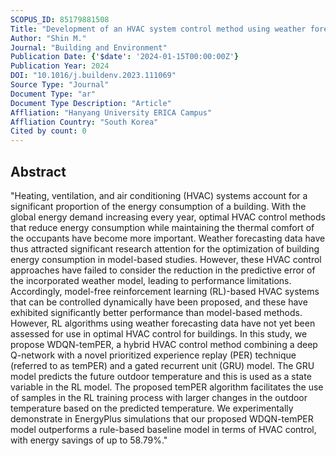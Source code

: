 ```yaml
---
SCOPUS_ID: 85179881508
Title: "Development of an HVAC system control method using weather forecasting data with deep reinforcement learning algorithms"
Author: "Shin M."
Journal: "Building and Environment"
Publication Date: {'$date': '2024-01-15T00:00:00Z'}
Publication Year: 2024
DOI: "10.1016/j.buildenv.2023.111069"
Source Type: "Journal"
Document Type: "ar"
Document Type Description: "Article"
Affliation: "Hanyang University ERICA Campus"
Affliation Country: "South Korea"
Cited by count: 0
---
```


## Abstract
"Heating, ventilation, and air conditioning (HVAC) systems account for a significant proportion of the energy consumption of a building. With the global energy demand increasing every year, optimal HVAC control methods that reduce energy consumption while maintaining the thermal comfort of the occupants have become more important. Weather forecasting data have thus attracted significant research attention for the optimization of building energy consumption in model-based studies. However, these HVAC control approaches have failed to consider the reduction in the predictive error of the incorporated weather model, leading to performance limitations. Accordingly, model-free reinforcement learning (RL)-based HVAC systems that can be controlled dynamically have been proposed, and these have exhibited significantly better performance than model-based methods. However, RL algorithms using weather forecasting data have not yet been assessed for use in optimal HVAC control for buildings. In this study, we propose WDQN-temPER, a hybrid HVAC control method combining a deep Q-network with a novel prioritized experience replay (PER) technique (referred to as temPER) and a gated recurrent unit (GRU) model. The GRU model predicts the future outdoor temperature and this is used as a state variable in the RL model. The proposed temPER algorithm facilitates the use of samples in the RL training process with larger changes in the outdoor temperature based on the predicted temperature. We experimentally demonstrate in EnergyPlus simulations that our proposed WDQN-temPER model outperforms a rule-based baseline model in terms of HVAC control, with energy savings of up to 58.79%."
